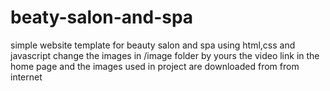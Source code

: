 # beaty-salon-and-spa
simple website template for beauty salon and spa using html,css and javascript
change the images in /image folder by yours
the video link in the home page and the images used in project are downloaded from 
from internet
